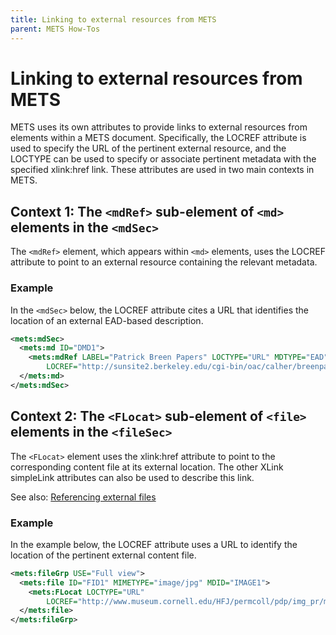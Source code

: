```yaml
---
title: Linking to external resources from METS
parent: METS How-Tos
---
```

# Linking to external resources from METS

METS uses its own attributes to provide links to external resources from elements within a METS document. Specifically, the LOCREF attribute is used to specify the URL of the pertinent external resource, and the LOCTYPE can be used to specify or associate pertinent metadata with the specified xlink:href link. These attributes are used in two main contexts in METS.

## Context 1: The `<mdRef>` sub-element of `<md>` elements in the `<mdSec>`

The `<mdRef>` element, which appears within `<md>` elements, uses the LOCREF attribute to point to an external resource containing the relevant metadata.
### Example

In the `<mdSec>` below, the LOCREF attribute cites a URL that identifies the location of an external EAD-based description.

```xml
<mets:mdSec>
  <mets:md ID="DMD1">
    <mets:mdRef LABEL="Patrick Breen Papers" LOCTYPE="URL" MDTYPE="EAD"
        LOCREF="http://sunsite2.berkeley.edu/cgi-bin/oac/calher/breenpapers#xyzj0098"/>
  </mets:md>
</mets:mdSec>
```
## Context 2: The `<FLocat>` sub-element of `<file>` elements in the `<fileSec>`

The `<FLocat>` element uses the xlink:href attribute to point to the corresponding content file at its external location. The other XLink simpleLink attributes can also be used to describe this link. 

See also: [Referencing external files](FLocat.md)
### Example

In the example below, the LOCREF attribute uses a URL to identify the location of the pertinent external content file. 

```xml
<mets:fileGrp USE="Full view">
  <mets:file ID="FID1" MIMETYPE="image/jpg" MDID="IMAGE1">
    <mets:FLocat LOCTYPE="URL"
        LOCREF="http://www.museum.cornell.edu/HFJ/permcoll/pdp/img_pr/monstros_l.jpg"/>
  </mets:file>
</mets:fileGrp>
```
